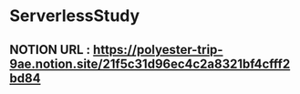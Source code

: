 # ServerlessStudy
## NOTION URL : https://polyester-trip-9ae.notion.site/21f5c31d96ec4c2a8321bf4cfff2bd84